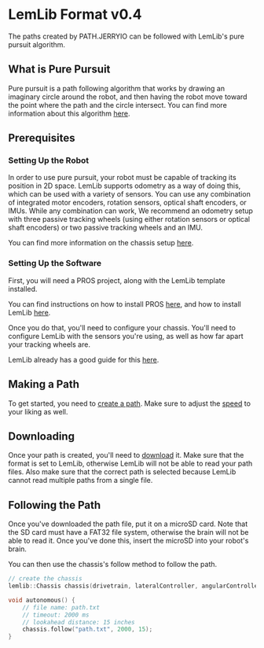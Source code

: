 # LemLib Format v0.4

The paths created by PATH.JERRYIO can be followed with LemLib's pure pursuit algorithm.

## What is Pure Pursuit

Pure pursuit is a path following algorithm that works by drawing an imaginary circle around the robot, and then having the robot move toward the point where the path and the circle intersect. You can find more information about this algorithm [here](https://lemlib.github.io/LemLib/md_docs_tutorials_4_pure_pursuit.html#autotoc_md26).

## Prerequisites

### Setting Up the Robot

In order to use pure pursuit, your robot must be capable of tracking its position in 2D space. LemLib supports odometry as a way of doing this, which can be used with a variety of sensors. You can use any combination of integrated motor encoders, rotation sensors, optical shaft encoders, or IMUs. While any combination can work, We recommend an odometry setup with three passive tracking wheels (using either rotation sensors or optical shaft encoders) or two passive tracking wheels and an IMU.

You can find more information on the chassis setup [here](https://lemlib.github.io/LemLib/md_docs_tutorials_2_setting_up_the_chassis.html#autotoc_md14).

### Setting Up the Software

First, you will need a PROS project, along with the LemLib template installed.

You can find instructions on how to install PROS [here](https://pros.cs.purdue.edu/v5/getting-started/), and how to install LemLib [here](https://lemlib.github.io/LemLib/md_docs_tutorials_1_getting_started.html#autotoc_md10).

Once you do that, you'll need to configure your chassis. You'll need to configure LemLib with the sensors you're using, as well as how far apart your tracking wheels are.

LemLib already has a good guide for this [here](https://lemlib.github.io/LemLib/md_docs_tutorials_2_setting_up_the_chassis.html).

## Making a Path

To get started, you need to [create a path](Getting-Started#create-the-first-path). Make sure to adjust the [speed](Concepts#bent-rate-and-speed-calculation) to your liking as well.

## Downloading

Once your path is created, you'll need to [download](/docs/user-guides/user-interface.mdx#menu) it. Make sure that the format is set to LemLib, otherwise LemLib will not be able to read your path files. Also make sure that the correct path is selected because LemLib cannot read multiple paths from a single file. 

## Following the Path

Once you've downloaded the path file, put it on a microSD card. Note that the SD card must have a FAT32 file system, otherwise the brain will not be able to read it. Once you've done this, insert the microSD into your robot's brain.

You can then use the chassis's follow method to follow the path.

```cpp
// create the chassis
lemlib::Chassis chassis(drivetrain, lateralController, angularController, sensors);

void autonomous() {
    // file name: path.txt
    // timeout: 2000 ms
    // lookahead distance: 15 inches
    chassis.follow("path.txt", 2000, 15);
}
```
